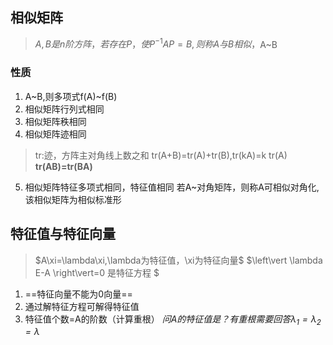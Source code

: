 ## 相似矩阵
> $A,B是n阶方阵，若存在P，使P^{-1}AP=B,则称A与B相似，$A~B

### 性质
1. A~B,则多项式f(A)~f(B)
2. 相似矩阵行列式相同
3. 相似矩阵秩相同
4. 相似矩阵迹相同
>tr:迹，方阵主对角线上数之和
tr(A+B)=tr(A)+tr(B),tr(kA)=k tr(A)
**tr(AB)=tr(BA)**
5. 相似矩阵特征多项式相同，特征值相同
若A~对角矩阵，则称A可相似对角化,该相似矩阵为相似标准形

## 特征值与特征向量
> $A\xi=\lambda\xi,\lambda为特征值，\xi为特征向量$
> $\left\vert \lambda E-A \right\vert=0 是特征方程 $

1. ==特征向量不能为0向量==
2. 通过解特征方程可解得特征值
3. 特征值个数=A的阶数（计算重根） *问A的特征值是？有重根需要回答$\lambda_1=\lambda_2=\lambda$*

